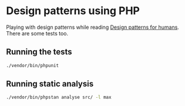 # Design patterns using PHP

Playing with design patterns while reading [Design patterns for humans](https://github.com/kamranahmedse/design-patterns-for-humans).
There are some tests too.

## Running the tests
```bash
./vendor/bin/phpunit
```

## Running static analysis
```bash
./vendor/bin/phpstan analyse src/ -l max
```
